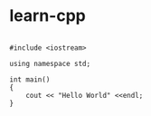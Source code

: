 # learn-cpp

```

#include <iostream>

using namespace std;

int main()
{
    cout << "Hello World" <<endl;
}


```
